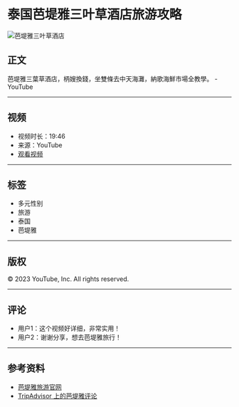 # 泰国芭堤雅三叶草酒店旅游攻略

![芭堤雅三叶草酒店](链接地址)  <!-- 假设这里有个图片链接 -->

## 正文
芭堤雅三葉草酒店，柄嫂換錢，坐雙條去中天海灘，納歌海鮮市場全教學。 - YouTube  

---

## 视频
- 视频时长：19:46  
- 来源：YouTube  
- [观看视频](链接地址)

---

## 标签
- 多元性别
- 旅游
- 泰国
- 芭堤雅

---

## 版权
© 2023 YouTube, Inc. All rights reserved.  

---

## 评论
- 用户1：这个视频好详细，非常实用！
- 用户2：谢谢分享，想去芭堤雅旅行！

---

## 参考资料
- [芭堤雅旅游官网](链接地址)  
- [TripAdvisor 上的芭堤雅评论](链接地址)
<!-- tcd_original_link https://www.youtube.com/watch?v=nywpCpkckAY -->
